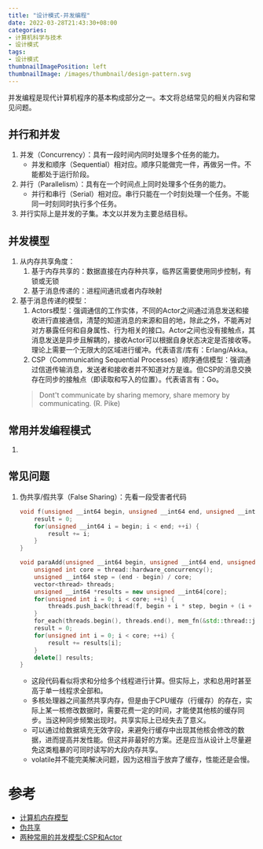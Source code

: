 ```yaml
---
title: "设计模式-并发编程"
date: 2022-03-28T21:43:30+08:00
categories:
- 计算机科学与技术
- 设计模式
tags:
- 设计模式
thumbnailImagePosition: left
thumbnailImage: /images/thumbnail/design-pattern.svg
---
```

并发编程是现代计算机程序的基本构成部分之一。本文将总结常见的相关内容和常见问题。
<!--more-->
## 并行和并发
1. 并发（Concurrency）：具有一段时间内同时处理多个任务的能力。
    - 并发和顺序（Sequential）相对应。顺序只能做完一件，再做另一件。不能都处于运行阶段。
1. 并行（Parallelism）：具有在一个时间点上同时处理多个任务的能力。
    - 并行和串行（Serial）相对应。串行只能在一个时刻处理一个任务。不能同一时刻同时执行多个任务。
1. 并行实际上是并发的子集。本文以并发为主要总结目标。

## 并发模型
1. 从内存共享角度：
    1. 基于内存共享的：数据直接在内存种共享，临界区需要使用同步控制，有锁或无锁
    1. 基于消息传递的：进程间通讯或者内存映射
1. 基于消息传递的模型：
    1. Actors模型：强调通信的工作实体，不同的Actor之间通过消息发送和接收进行直接通信，清楚的知道消息的来源和目的地，除此之外，不能再对对方暴露任何和自身属性、行为相关的接口。Actor之间也没有接触点，其消息发送是异步且解耦的，接收Actor可以根据自身状态决定是否接收等。理论上需要一个无限大的区域进行缓冲。代表语言/库有：Erlang/Akka。
    1. CSP（Communicating Sequential Processes）顺序通信模型：强调通过信道传输消息，发送者和接收者并不知道对方是谁。但CSP的消息交换存在同步的接触点（即读取和写入的位置）。代表语言有：Go。
    > Dont't communicate by sharing memory, share memory by communicating. (R. Pike)

## 常用并发编程模式
1. 
## 常见问题
1. 伪共享/假共享（False Sharing）：先看一段受害者代码
    ```cpp
    void f(unsigned __int64 begin, unsigned __int64 end, unsigned __int64 &result) noexcept {
        result = 0;
        for(unsigned __int64 i = begin; i < end; ++i) {
            result += i;
        }
    }

    void paraAdd(unsigned __int64 begin, unsigned __int64 end, unsigned __int64 &result) {
        unsigned int core = thread::hardware_concurrency();
        unsigned __int64 step = (end - begin) / core;
        vector<thread> threads;
        unsigned __int64 *results = new unsigned __int64[core];
        for(unsigned int i = 0; i < core; ++i) {
            threads.push_back(thread(f, begin + i * step, begin + (i + 1) * step, ref(result[i])));
        }
        for_each(threads.begin(), threads.end(), mem_fn(&std::thread::join));
        result = 0;
        for(unsigned int i = 0; i < core; ++i) {
            result += results[i];
        }
        delete[] results;
    }
    ```
    - 这段代码看似将求和分给多个线程进行计算。但实际上，求和总用时甚至高于单一线程求全部和。
    - 多核处理器之间虽然共享内存，但是由于CPU缓存（行缓存）的存在，实际上某一核修改数据时，需要花费一定的时间，才能使其他核的缓存同步。当这种同步频繁出现时。共享实际上已经失去了意义。
    - 可以通过给数据填充无效字段，来避免行缓存中出现其他核会修改的数据，进而提高并发性能。但这并非最好的方案。还是应当从设计上尽量避免这类粗暴的可同时读写的大段内存共享。
    - volatile并不能完美解决问题，因为这相当于放弃了缓存，性能还是会慢。
# 参考
- [计算机内存模型](https://blog.csdn.net/weixin_48024348/article/details/113926049)
- [伪共享](https://zhuanlan.zhihu.com/p/124974025)
- [两种常用的并发模型:CSP和Actor](https://blog.csdn.net/sixdaycoder/article/details/90751972)
